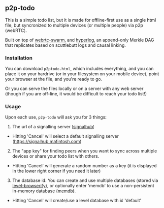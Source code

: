 ## p2p-todo

This is a simple todo list, but it is made for offline-first use as a single html file, but syncronized to multiple devices (or multiple people) via p2p (webRTC).

Built on top of [webrtc-swarm](http://npmjs.org/package/webrtc-swarm), and [hyperlog](https://www.npmjs.com/package/hyperlog), an append-only Merkle DAG that replicates based on scuttlebutt logs and causal linking.

### Installation

You can download `p2ptodo.html`, which includes everything, and you can place it on your hardrive (or in your filesystem on your mobile device), point your browser at the file, and you're ready to go.

Or you can serve the files locally or on a server with any web server (though if you are off-line, it would be difficult to reach your todo list!)

### Usage

Upon each use, `p2p-todo` will ask you for 3 things:

1) The url of a signalling server ([signalhub](http://npmjs.org/package/signalhub))

* Hitting 'Cancel' will select a default signalling server (https://signalhub.mafintosh.com)

2) The "app key" for finding peers when you want to sync across multiple devices or share your todo list with others.

* Hitting 'Cancel' will generate a random number as a key (it is displayed in the lower right corner if you need it later)

3) The database id. You can create and use multiple databases (stored via [level-browserify](https://www.npmjs.com/package/level-browserify)), or optionally enter 'memdb' to use a non-persistent in-memory database ([memdb](https://www.npmjs.com/package/memdb)).

* Hitting 'Cancel' will create/use a level database with id 'default'